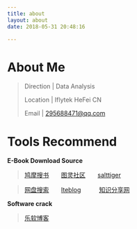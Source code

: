 ```yaml
---
title: about
layout: about
date: 2018-05-31 20:48:16

---
```


# About Me

> Direction  |  Data Analysis
>
> Location	|  Iflytek HeFei CN
>
> Email	|  295688471@qq.com

# Tools Recommend

**E-Book Download Source**

> [鸠摩搜书](https://www.jiumodiary.com/)　　[图灵社区](http://www.ituring.com.cn/)　　[salttiger](http://www.salttiger.com/)

> [网盘搜索](http://pansou.com/)　　[Iteblog](https://www.iteblog.com/archives/tag/ebooks/)　　　[知识分享网](http://www.java1234.com/a/javabook/)

**Software crack**

> [乐软博客](https://www.isharepc.com/)